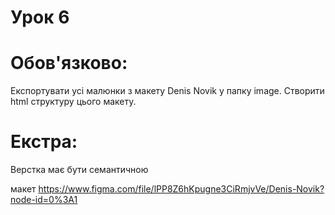 # Урок 6

# Обов'язково:

Експортувати усі малюнки з макету Denis Novik у папку image.
Створити html структуру цього макету.

# Екстра:
Верстка має бути семантичною

макет https://www.figma.com/file/lPP8Z6hKpugne3CiRmjvVe/Denis-Novik?node-id=0%3A1
